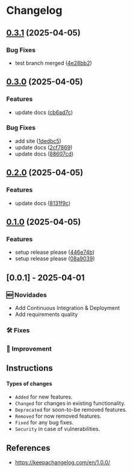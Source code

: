 # Changelog

## [0.3.1](https://github.com/acnaweb/python/compare/v0.3.0...v0.3.1) (2025-04-05)


### Bug Fixes

* test branch merged ([4e28bb2](https://github.com/acnaweb/python/commit/4e28bb2148f028f7b56ed5ad40b34574a2a531c6))

## [0.3.0](https://github.com/acnaweb/python/compare/v0.2.0...v0.3.0) (2025-04-05)


### Features

* update docs ([cb6ad7c](https://github.com/acnaweb/python/commit/cb6ad7cd1fe2d2c6a46ccbb601d4461feba832dc))


### Bug Fixes

* add site ([1dedbc5](https://github.com/acnaweb/python/commit/1dedbc52b63b0101f4151a05d1c3ec5ec3c51d36))
* update docs ([2cf7869](https://github.com/acnaweb/python/commit/2cf7869bec15c094a45816260b6ef0bf81292195))
* update docs ([88607cd](https://github.com/acnaweb/python/commit/88607cdb5c809b6275e45b2eac29e060f8a9f097))

## [0.2.0](https://github.com/acnaweb/python/compare/v0.1.0...v0.2.0) (2025-04-05)


### Features

* update docs ([8131f9c](https://github.com/acnaweb/python/commit/8131f9c5c80029fc4f88445990cc15df24f23f85))

## [0.1.0](https://github.com/acnaweb/python/compare/v0.0.1...v0.1.0) (2025-04-05)


### Features

* setup release please ([446e74b](https://github.com/acnaweb/python/commit/446e74b055913159e77a98693615dff4afd67e3c))
* setup release please ([08a9039](https://github.com/acnaweb/python/commit/08a9039036bd69e11920b42d9222a85a8902456c))

## [0.0.1] - 2025-04-01

### 🆕 Novidades

- Add Continuous Integration & Deployment
- Add requirements quality

### 🛠️ Fixes

### 🔧 Improvement

## Instructions

#### Types of changes

- ```Added``` for new features.
- ```Changed``` for changes in existing functionality.
- ```Deprecated``` for soon-to-be removed features.
- ```Removed``` for now removed features.
- ```Fixed``` for any bug fixes.
- ```Security``` in case of vulnerabilities.


## References

- https://keepachangelog.com/en/1.0.0/
